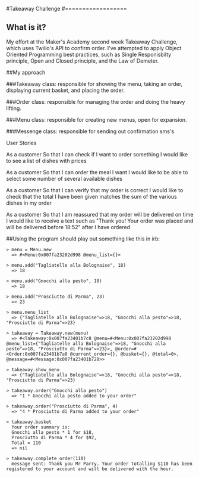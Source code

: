 #Takeaway Challenge
#==================

## What is it?

My effort at the Maker's Academy second week Takeaway Challenge, which uses Twilio's API to confirm order. I've attempted to apply Object Oriented Programming best practices, such as Single Responisbilty principle, Open and Closed principle, and the Law of Demeter.

##My approach

 ###Takeaway class: responsible for showing the menu, taking an order, displaying current basket, and placing the order.

 ###Order class: responsible for managing the order and doing the heavy lifting.

 ###Menu class: responsible for creating new menus, open for expansion.

 ###Messenge class: responsible for sending out confirmation sms's

User Stories

As a customer
So that I can check if I want to order something
I would like to see a list of dishes with prices

As a customer
So that I can order the meal I want
I would like to be able to select some number of several available dishes

As a customer
So that I can verify that my order is correct
I would like to check that the total I have been given matches the sum of the various dishes in my order

As a customer
So that I am reassured that my order will be delivered on time
I would like to receive a text such as "Thank you! Your order was placed and will be delivered before 18:52" after I have ordered

##Using the program should play out something like this in irb:
```
> menu = Menu.new
  => #<Menu:0x007fa23202d998 @menu_list={}>

> menu.add("Tagliatelle alla Bolognaise", 18)
  => 18

> menu.add("Gnocchi alla pesto", 18)
  => 18

> menu.add("Prosciutto di Parma", 23)
  => 23

> menu.menu_list
  => {"Tagliatelle alla Bolognaise"=>18, "Gnocchi alla pesto"=>18, "Prosciutto di Parma"=>23}

> takeaway = Takeaway.new(menu)
  => #<Takeaway:0x007fa23401b7c8 @menu=#<Menu:0x007fa23202d998 @menu_list={"Tagliatelle alla Bolognaise"=>18, "Gnocchi alla pesto"=>18, "Prosciutto di Parma"=>23}>, @order=#<Order:0x007fa23401b7a0 @current_order={}, @basket={}, @total=0>, @message=#<Message:0x007fa23401b728>>

> takeaway.show_menu
  => {"Tagliatelle alla Bolognaise"=>18, "Gnocchi alla pesto"=>18, "Prosciutto di Parma"=>23}

> takeaway.order("Gnocchi alla pesto")
  => "1 * Gnocchi alla pesto added to your order"

> takeaway.order("Prosciutto di Parma", 4)
  => "4 * Prosciutto di Parma added to your order"

> takeaway.basket
  Your order summary is:
  Gnocchi alla pesto * 1 for $18,
  Prosciutto di Parma * 4 for $92,
  Total = 110
  => nil

> takeaway.complete_order(110)
  message sent: Thank you Mr Parry. Your order totalling $110 has been registered to your account and will be delivered with the hour.

